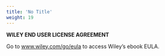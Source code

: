 ```yaml
---
title: 'No Title'
weight: 19
---
```


  

**WILEY END USER LICENSE AGREEMENT**

Go to www.wiley.com/go/eula to access Wiley’s ebook EULA.